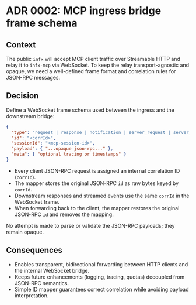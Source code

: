 # ADR 0002: MCP ingress bridge frame schema

## Context
The public `infx` will accept MCP client traffic over Streamable HTTP and relay it to `infx-mcp` via WebSocket. To keep the relay transport-agnostic and opaque, we need a well-defined frame format and correlation rules for JSON-RPC messages.

## Decision
Define a WebSocket frame schema used between the ingress and the downstream bridge:

```json
{
  "type": "request | response | notification | server_request | server_response | stream_event",
  "id": "<corrId>",
  "sessionId": "<mcp-session-id>",
  "payload": { "...opaque json-rpc..." },
  "meta": { "optional tracing or timestamps" }
}
```

* Every client JSON-RPC request is assigned an internal correlation ID (`corrId`).
* The mapper stores the original JSON-RPC `id` as raw bytes keyed by `corrId`.
* Downstream responses and streamed events use the same `corrId` in the WebSocket frame.
* When forwarding back to the client, the mapper restores the original JSON-RPC `id` and removes the mapping.

No attempt is made to parse or validate the JSON-RPC payloads; they remain opaque.

## Consequences
- Enables transparent, bidirectional forwarding between HTTP clients and the internal WebSocket bridge.
- Keeps future enhancements (logging, tracing, quotas) decoupled from JSON-RPC semantics.
- Simple ID mapper guarantees correct correlation while avoiding payload interpretation.

